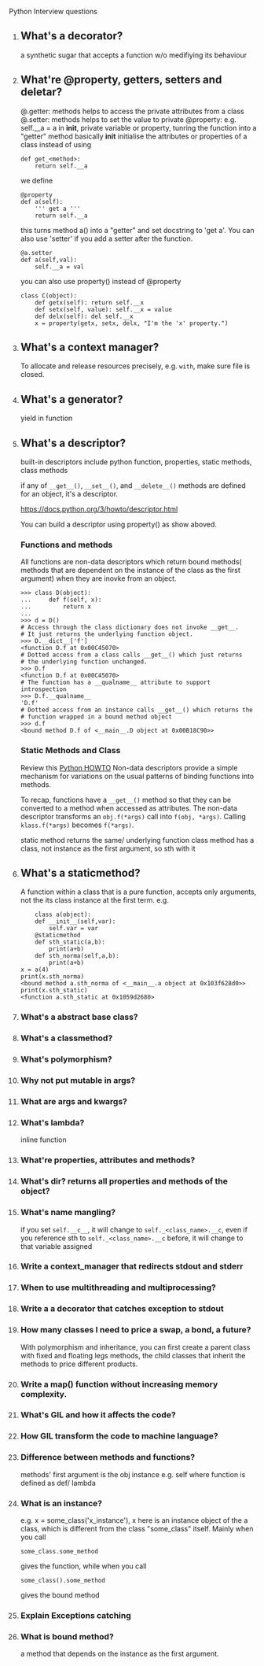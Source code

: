 Python Interview questions

1. ## What's a decorator? 
	a synthetic sugar that accepts a function w/o medifiying its behaviour 

2. ## What're @property, getters, setters and deletar?
	@<method>.getter: methods helps to access the private attributes from a class
	@<method>.setter: methods helps to set the value to private
	@property: e.g. self.__a = a in __init__, private variable or property, tunring the function into a "getter" method
			  basically __init__ initialise the attributes or properties of a class
	instead of using 
	```
	def get_<method>: 
		return self.__a
	```
	we define 
	```
	@property
	def a(self):
		''' get a '''
	    return self.__a
	```
	this turns method a() into a "getter" and set docstring to 'get a'. You can also use 'setter' if you add a setter after the function.
	```
	@a.setter
	def a(self,val):
		self.__a = val
	```
	you can also use property() instead of @property
	```
	class C(object):
	    def getx(self): return self.__x
	    def setx(self, value): self.__x = value
	    def delx(self): del self.__x
	    x = property(getx, setx, delx, "I'm the 'x' property.")
	```





3. ## What's a context manager?
	To allocate and release resources precisely, e.g. `with`, make sure file is closed. 


4. ## What's a generator?
	yield in function


5. ## What's a descriptor?
	built-in descriptors include python function, properties, static methods, class methods

	if any of `__get__()`, `__set__()`, and `__delete__()` methods are defined for an object, it's a descriptor.

	https://docs.python.org/3/howto/descriptor.html


	You can build a descriptor using property() as show aboved. 

	### Functions and methods
	All functions are non-data descriptors which return bound methods( methods that are dependent on the instance of the class as the first argument) when they are inovke from an object. 

	```
	>>> class D(object):
	...     def f(self, x):
	...         return x
	...
	>>> d = D()
	# Access through the class dictionary does not invoke __get__.
	# It just returns the underlying function object.
	>>> D.__dict__['f']
	<function D.f at 0x00C45070>
	# Dotted access from a class calls __get__() which just returns
	# the underlying function unchanged.
	>>> D.f
	<function D.f at 0x00C45070>
	# The function has a __qualname__ attribute to support introspection
	>>> D.f.__qualname__
	'D.f'
	# Dotted access from an instance calls __get__() which returns the
	# function wrapped in a bound method object
	>>> d.f
	<bound method D.f of <__main__.D object at 0x00B18C90>>
	```
	### Static Methods and Class 
	Review this
	[Python HOWTO](https://docs.python.org/3/howto/descriptor.html#static-methods-and-class-methods "Descriptor")
	Non-data descriptors provide a simple mechanism for variations on the usual patterns of binding functions into methods.

	To recap, functions have a `__get__()` method so that they can be converted to a method when accessed as attributes. The non-data descriptor transforms an `obj.f(*args)` call into `f(obj, *args)`. Calling `klass.f(*args)` becomes `f(*args)`.

	static method returns the same/ underlying function
	class method has a class, not instance as the first argument, so sth with it


6. ## What's a staticmethod?
	A function within a class that is a pure function, accepts only arguments, not the its class instance at the first term. e.g.
	```
		class a(object):
	    def __init__(self,var):
	        self.var = var
	    @staticmethod
	    def sth_static(a,b):
	        print(a+b)
	    def sth_norma(self,a,b):
	        print(a+b)
	x = a(4)
	print(x.sth_norma)
	<bound method a.sth_norma of <__main__.a object at 0x103f628d0>>
	print(x.sth_static)
	<function a.sth_static at 0x1059d2680>
	```



7. ### What's a abstract base class?

8. ### What's a classmethod?

9. ### What's polymorphism?

10. ### Why not put mutable in args?

11. ### What are args and kwargs?

12. ### What's lambda?
	inline function

13. ### What're properties, attributes and methods?

14. ### What's dir? returns all properties and methods of the object?

15. ### What's name mangling? 
	if you set `self.__c__`, it will change to `self._<class_name>.__c`, even if you reference sth to `self._<class_name>.__c` before, it will change to that variable assigned


16. ### Write a context_manager that redirects stdout and stderr

17. ### When to use multithreading and multiprocessing?

18. ### Write a a decorator that catches exception to stdout

19. ### How many classes I need to price a swap, a bond, a future? 
	With polymorphism and inheritance, you can first create a parent class with fixed and floating legs methods, the child classes that inherit the methods to price different products. 

20. ### Write a map() function without increasing memory complexity.

21. ### What's GIL and how it affects the code?

22. ### How GIL transform the code to machine language?

23. ### Difference between methods and functions?
	methods' first argument is the obj instance e.g. self where function is defined as def/ lambda

24. ### What is an instance?

	e.g. x = some_class('x_instance'), x here is an instance object of the a class, which is different from the class "some_class" itself. Mainly when you call
	```
	some_class.some_method 
	```
	gives the function, while when you call
	```
	some_class().some_method 
	```
	gives the bound method 

25. ### Explain Exceptions catching

26. ### What is bound method?
	a method that depends on the instance as the first argument.


